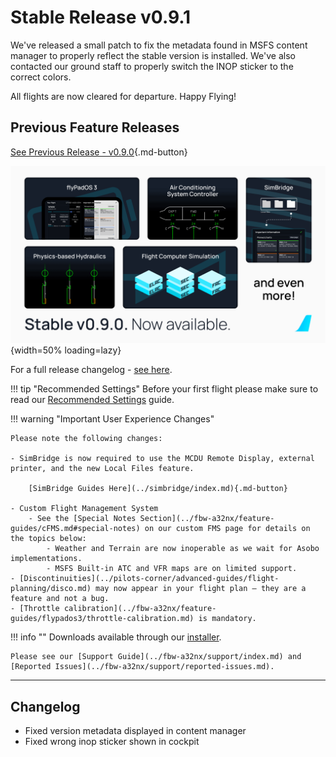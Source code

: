 # Stable Release v0.9.1

We've released a small patch to fix the metadata found in MSFS content manager to properly reflect the stable 
version is installed. We've also contacted our ground staff to properly switch the INOP sticker to the correct colors.

All flights are now cleared for departure. Happy Flying!

## Previous Feature Releases

[See Previous Release - v0.9.0](v090.md){.md-button}

![stable 090 graphic](assets/0.9.0_graphic.png){width=50% loading=lazy}

For a full release changelog - [see here](#changelog).

!!! tip "Recommended Settings"
    Before your first flight please make sure to read our [Recommended Settings](../fbw-a32nx/settings.md) guide.

!!! warning "Important User Experience Changes"

    Please note the following changes:

    - SimBridge is now required to use the MCDU Remote Display, external printer, and the new Local Files feature.

        [SimBridge Guides Here](../simbridge/index.md){.md-button}

    - Custom Flight Management System
        - See the [Special Notes Section](../fbw-a32nx/feature-guides/cFMS.md#special-notes) on our custom FMS page for details on the topics below:
            - Weather and Terrain are now inoperable as we wait for Asobo implementations.
            - MSFS Built-in ATC and VFR maps are on limited support.
    - [Discontinuities](../pilots-corner/advanced-guides/flight-planning/disco.md) may now appear in your flight plan — they are a feature and not a bug.
    - [Throttle calibration](../fbw-a32nx/feature-guides/flypados3/throttle-calibration.md) is mandatory.

!!! info ""
    Downloads available through our [installer](../fbw-a32nx/installation.md).

    Please see our [Support Guide](../fbw-a32nx/support/index.md) and [Reported Issues](../fbw-a32nx/support/reported-issues.md).

---

## Changelog

- Fixed version metadata displayed in content manager
- Fixed wrong inop sticker shown in cockpit 